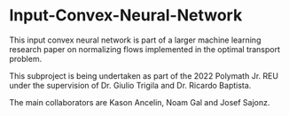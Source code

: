 # Input-Convex-Neural-Network
This input convex neural network is part of a larger machine learning research paper on normalizing flows implemented in the optimal transport problem. 

This subproject is being undertaken as part of the 2022 Polymath Jr. REU under the supervision of Dr. Giulio Trigila and Dr. Ricardo Baptista. 

The main collaborators are Kason Ancelin, Noam Gal and Josef Sajonz.

